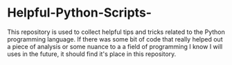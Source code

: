 # Helpful-Python-Scripts-
This repository is used to collect helpful tips and tricks related to the Python programming language. If there was some bit of code that really helped out a piece of analysis or some nuance to a a field of programming I know I will uses in the future, it should find it's place in this repository.  
